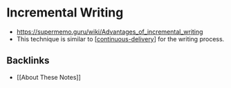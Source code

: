 ---
---

# Incremental Writing

- <https://supermemo.guru/wiki/Advantages_of_incremental_writing>
- This technique is similar to [[continuous-delivery]] for the writing process.

[//begin]: # "Autogenerated link references for markdown compatibility"
[continuous-delivery]: continuous-delivery "Continuous Delivery"
[//end]: # "Autogenerated link references"

## Backlinks

- [[About These Notes]]
